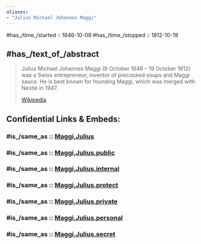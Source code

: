 ```yaml
---
aliases:
- "Julius Michael Johannes Maggi"
---
```


#has_/time_/started ::  1846-10-09 
#has_/time_/stopped  ::  1912-10-19 

## #has_/text_of_/abstract 

> Julius Michael Johannes Maggi (9 October 1846 – 19 October 1912) 
> was a Swiss entrepreneur, inventor of precooked soups and Maggi sauce. 
> He is best known for founding Maggi, which was merged with Nestlé in 1947.
>
> [Wikipedia](https://en.wikipedia.org/wiki/Julius%20Maggi) 


## Confidential Links & Embeds: 

### #is_/same_as :: [Maggi,Julius](/_Standards/bio/Medicine/Anatomy/Nervous_System/Maggi,Julius.md) 

### #is_/same_as :: [Maggi,Julius.public](/_public/bio/Medicine/Anatomy/Nervous_System/Maggi,Julius.public.md) 

### #is_/same_as :: [Maggi,Julius.internal](/_internal/bio/Medicine/Anatomy/Nervous_System/Maggi,Julius.internal.md) 

### #is_/same_as :: [Maggi,Julius.protect](/_protect/bio/Medicine/Anatomy/Nervous_System/Maggi,Julius.protect.md) 

### #is_/same_as :: [Maggi,Julius.private](/_private/bio/Medicine/Anatomy/Nervous_System/Maggi,Julius.private.md) 

### #is_/same_as :: [Maggi,Julius.personal](/_personal/bio/Medicine/Anatomy/Nervous_System/Maggi,Julius.personal.md) 

### #is_/same_as :: [Maggi,Julius.secret](/_secret/bio/Medicine/Anatomy/Nervous_System/Maggi,Julius.secret.md)

